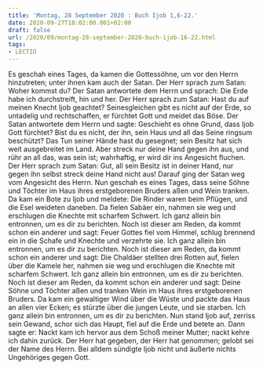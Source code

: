 ```yaml
---
title: 'Montag, 28 September 2020 : Buch Ijob 1,6-22.'
date: 2020-09-27T18:02:00.001+02:00
draft: false
url: /2020/09/montag-28-september-2020-buch-ijob-16-22.html
tags: 
- LECTIO
---
```


Es geschah eines Tages, da kamen die Gottessöhne, um vor den Herrn hinzutreten; unter ihnen kam auch der Satan. Der Herr sprach zum Satan: Woher kommst du? Der Satan antwortete dem Herrn und sprach: Die Erde habe ich durchstreift, hin und her. Der Herr sprach zum Satan: Hast du auf meinen Knecht Ijob geachtet? Seinesgleichen gibt es nicht auf der Erde, so untadelig und rechtschaffen, er fürchtet Gott und meidet das Böse. Der Satan antwortete dem Herrn und sagte: Geschieht es ohne Grund, dass Ijob Gott fürchtet? Bist du es nicht, der ihn, sein Haus und all das Seine ringsum beschützt? Das Tun seiner Hände hast du gesegnet; sein Besitz hat sich weit ausgebreitet im Land. Aber streck nur deine Hand gegen ihn aus, und rühr an all das, was sein ist; wahrhaftig, er wird dir ins Angesicht fluchen. Der Herr sprach zum Satan: Gut, all sein Besitz ist in deiner Hand, nur gegen ihn selbst streck deine Hand nicht aus! Darauf ging der Satan weg vom Angesicht des Herrn. Nun geschah es eines Tages, dass seine Söhne und Töchter im Haus ihres erstgeborenen Bruders aßen und Wein tranken. Da kam ein Bote zu Ijob und meldete: Die Rinder waren beim Pflügen, und die Esel weideten daneben. Da fielen Sabäer ein, nahmen sie weg und erschlugen die Knechte mit scharfem Schwert. Ich ganz allein bin entronnen, um es dir zu berichten. Noch ist dieser am Reden, da kommt schon ein anderer und sagt: Feuer Gottes fiel vom Himmel, schlug brennend ein in die Schafe und Knechte und verzehrte sie. Ich ganz allein bin entronnen, um es dir zu berichten. Noch ist dieser am Reden, da kommt schon ein anderer und sagt: Die Chaldäer stellten drei Rotten auf, fielen über die Kamele her, nahmen sie weg und erschlugen die Knechte mit scharfem Schwert. Ich ganz allein bin entronnen, um es dir zu berichten. Noch ist dieser am Reden, da kommt schon ein anderer und sagt: Deine Söhne und Töchter aßen und tranken Wein im Haus ihres erstgeborenen Bruders. Da kam ein gewaltiger Wind über die Wüste und packte das Haus an allen vier Ecken; es stürzte über die jungen Leute, und sie starben. Ich ganz allein bin entronnen, um es dir zu berichten. Nun stand Ijob auf, zerriss sein Gewand, schor sich das Haupt, fiel auf die Erde und betete an. Dann sagte er: Nackt kam ich hervor aus dem Schoß meiner Mutter; nackt kehre ich dahin zurück. Der Herr hat gegeben, der Herr hat genommen; gelobt sei der Name des Herrn. Bei alldem sündigte Ijob nicht und äußerte nichts Ungehöriges gegen Gott.